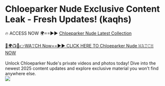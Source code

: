 # Chloeparker Nude Exclusive Content Leak - Fresh Updates! (kaqhs)

🔥 ACCESS NOW 🌍==►► <a href="https://tinyurl.com/yc657z5k" rel="nofollow">Chloeparker Nude Latest Collection</a>
<br><br>
[🔴🌍📺📱👉WA𝚃CH Now==►► CLICK HERE TO Chloeparker Nude 𝚆𝙰𝚃𝙲𝙷 NOW](https://tinyurl.com/yc657z5k)
<br><br>
Unlock Chloeparker Nude's private videos and photos today! Dive into the newest 2025 content updates and explore exclusive material you won’t find anywhere else.
<br>
<a href="https://tinyurl.com/yc657z5k" rel="nofollow" data-target="animated-image.originalLink"><img src="https://camo.githubusercontent.com/8a4f000d20f83aca3bf7ec5f350d767afa0574a8a352519fd8cfa583a6f93a33/68747470733a2f2f692e696d6775722e636f6d2f644a486b345a712e676966" data-canonical-src="https://i.imgur.com/dJHk4Zq.gif" style="max-width: 100%; display: inline-block;" data-target="animated-image.originalImage"></a>
<br>
